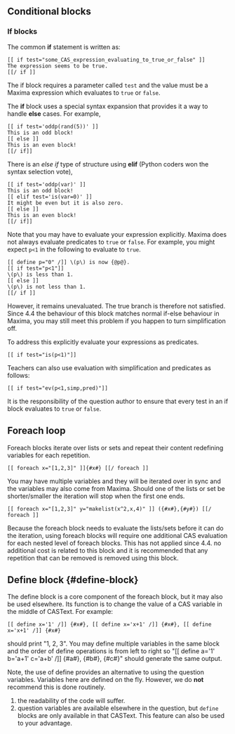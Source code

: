 ## Conditional blocks ##

### If blocks ###

The common **if** statement is written as:

    [[ if test="some_CAS_expression_evaluating_to_true_or_false" ]]
    The expression seems to be true.
    [[/ if ]]

The if block requires a parameter called `test` and the value must be a Maxima expression which evaluates to `true` or `false`.

The **if** block uses a special syntax expansion that provides it a way to handle **else** cases. For example,

    [[ if test='oddp(rand(5))' ]]
    This is an odd block!
    [[ else ]]
    This is an even block!
    [[/ if]]

There is an *else if* type of structure using **elif** (Python coders won the syntax selection vote),

    [[ if test='oddp(var)' ]]
    This is an odd block!
    [[ elif test='is(var=0)' ]]
    It might be even but it is also zero.
    [[ else ]]
    This is an even block!
    [[/ if]]

Note that you may have to evaluate your expression explicitly.  Maxima does not always evaluate predicates to `true` or `false`.  For example, you might expect `p<1` in the following to evaluate to `true`.

    [[ define p="0" /]] \(p\) is now {@p@}.
    [[ if test="p<1"]]
    \(p\) is less than 1.
    [[ else ]]
    \(p\) is not less than 1.
    [[/ if ]]

However, it remains unevaluated. The true branch is therefore not satisfied. Since 4.4 the behaviour of this block matches normal if-else behaviour in Maxima, you may still meet this problem if you happen to turn simplification off.

To address this explicitly evaluate your expressions as predicates.

    [[ if test="is(p<1)"]]

Teachers can also use evaluation with simplification and predicates as follows:

    [[ if test="ev(p<1,simp,pred)"]]

It is the responsibility of the question author to ensure that every test in an if block evaluates to `true` or `false`.

## Foreach loop ##

Foreach blocks iterate over lists or sets and repeat their content redefining variables for each repetition.

    [[ foreach x="[1,2,3]" ]]{#x#} [[/ foreach ]]

You may have multiple variables and they will be iterated over in sync and the variables may also come from Maxima. Should one of
the lists or set be shorter/smaller the iteration will stop when the first one ends.

    [[ foreach x="[1,2,3]" y="makelist(x^2,x,4)" ]] ({#x#},{#y#}) [[/ foreach ]]

Because the foreach block needs to evaluate the lists/sets before it can do the iteration, using foreach blocks will require one
additional CAS evaluation for each nested level of foreach blocks. This has not applied since 4.4. no additional cost is related
to this block and it is recommended that any repetition that can be removed is removed using this block.

## Define block {#define-block}

The define block is a core component of the foreach block, but it may also be used elsewhere. Its function is to change the value of
a CAS variable in the middle of CASText. For example:

    [[ define x='1' /]] {#x#}, [[ define x='x+1' /]] {#x#}, [[ define x='x+1' /]] {#x#}

should print "1, 2, 3". You may define multiple variables in the same block and the order of define operations is from left to right
so "[[ define a='1' b='a+1' c='a+b' /]] {#a#}, {#b#}, {#c#}" should generate the same output.

Note, the use of define provides an alternative to using the question variables.  Variables here are defined on the fly.  However, we do **not** recommend this is done routinely.

1. the readability of the code will suffer.
2. question variables are available elsewhere in the question, but `define` blocks are only available in that CASText.  This feature can also be used to your advantage.
